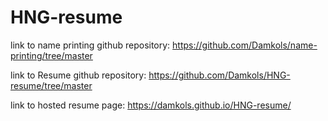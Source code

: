 # HNG-resume

link to name printing github repository: https://github.com/Damkols/name-printing/tree/master

link to Resume github repository: https://github.com/Damkols/HNG-resume/tree/master

link to hosted resume page: https://damkols.github.io/HNG-resume/
